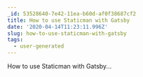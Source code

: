 ```yaml
---
_id: 53528640-7e42-11ea-b60d-af0f38687cf2
title: How to use Staticman with Gatsby
date: '2020-04-14T11:23:11.996Z'
slug: how-to-use-staticman-with-gatsby
tags:
  - user-generated
---
```

How to use Staticman with Gatsby...
